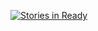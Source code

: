 [![Stories in Ready](https://badge.waffle.io/imwithsam/traffic-spy.svg?label=ready&title=Ready)](http://waffle.io/imwithsam/traffic-spy)
